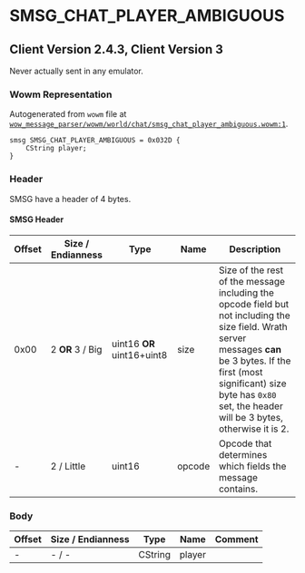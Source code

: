 # SMSG_CHAT_PLAYER_AMBIGUOUS

## Client Version 2.4.3, Client Version 3

Never actually sent in any emulator.

### Wowm Representation

Autogenerated from `wowm` file at [`wow_message_parser/wowm/world/chat/smsg_chat_player_ambiguous.wowm:1`](https://github.com/gtker/wow_messages/tree/main/wow_message_parser/wowm/world/chat/smsg_chat_player_ambiguous.wowm#L1).
```rust,ignore
smsg SMSG_CHAT_PLAYER_AMBIGUOUS = 0x032D {
    CString player;
}
```
### Header

SMSG have a header of 4 bytes.

#### SMSG Header

| Offset | Size / Endianness | Type   | Name   | Description |
| ------ | ----------------- | ------ | ------ | ----------- |
| 0x00   | 2 **OR** 3 / Big           | uint16 **OR** uint16+uint8 | size | Size of the rest of the message including the opcode field but not including the size field. Wrath server messages **can** be 3 bytes. If the first (most significant) size byte has `0x80` set, the header will be 3 bytes, otherwise it is 2.|
| -      | 2 / Little| uint16 | opcode | Opcode that determines which fields the message contains. |

### Body

| Offset | Size / Endianness | Type | Name | Comment |
| ------ | ----------------- | ---- | ---- | ------- |
| - | - / - | CString | player |  |

